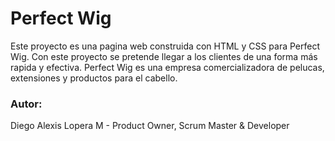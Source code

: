 # Perfect Wig

Este proyecto es una pagina web construida con HTML y CSS para Perfect Wig. Con este proyecto se pretende llegar a los clientes de una forma más rapida y efectiva. Perfect Wig es una empresa comercializadora de pelucas, extensiones y productos para el cabello.

### Autor:

Diego Alexis Lopera M - Product Owner, Scrum Master & Developer

